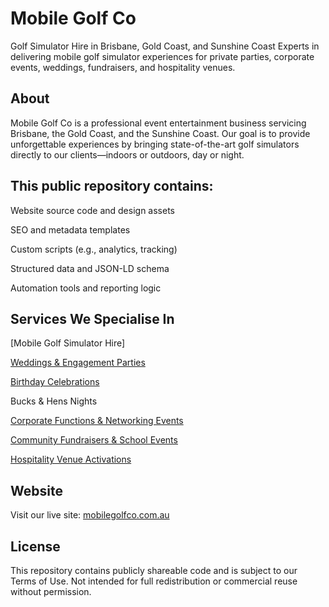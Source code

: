 # Mobile Golf Co

Golf Simulator Hire in Brisbane, Gold Coast, and Sunshine Coast
Experts in delivering mobile golf simulator experiences for private parties, corporate events, weddings, fundraisers, and hospitality venues.

## About

Mobile Golf Co is a professional event entertainment business servicing Brisbane, the Gold Coast, and the Sunshine Coast. Our goal is to provide unforgettable experiences by bringing state-of-the-art golf simulators directly to our clients—indoors or outdoors, day or night.

## This public repository contains:

Website source code and design assets

SEO and metadata templates

Custom scripts (e.g., analytics, tracking)

Structured data and JSON-LD schema

Automation tools and reporting logic

## Services We Specialise In

[Mobile Golf Simulator Hire]

[Weddings & Engagement Parties](https://www.mobilegolfco.com.au/golf-simulator-hire-for-weddings)

[Birthday Celebrations](https://www.mobilegolfco.com.au/golf-simulator-for-parties)

Bucks & Hens Nights

[Corporate Functions & Networking Events](https://www.mobilegolfco.com.au/golf-simulator-for-corporate-events)

[Community Fundraisers & School Events](https://www.mobilegolfco.com.au/golf-simulator-for-fundraisers)

[Hospitality Venue Activations](https://www.mobilegolfco.com.au/golf-simulator-for-sports-bars-and-breweries)

## Website

Visit our live site: [mobilegolfco.com.au](mobilegolfco.com.au)

## License

This repository contains publicly shareable code and is subject to our Terms of Use. Not intended for full redistribution or commercial reuse without permission.
